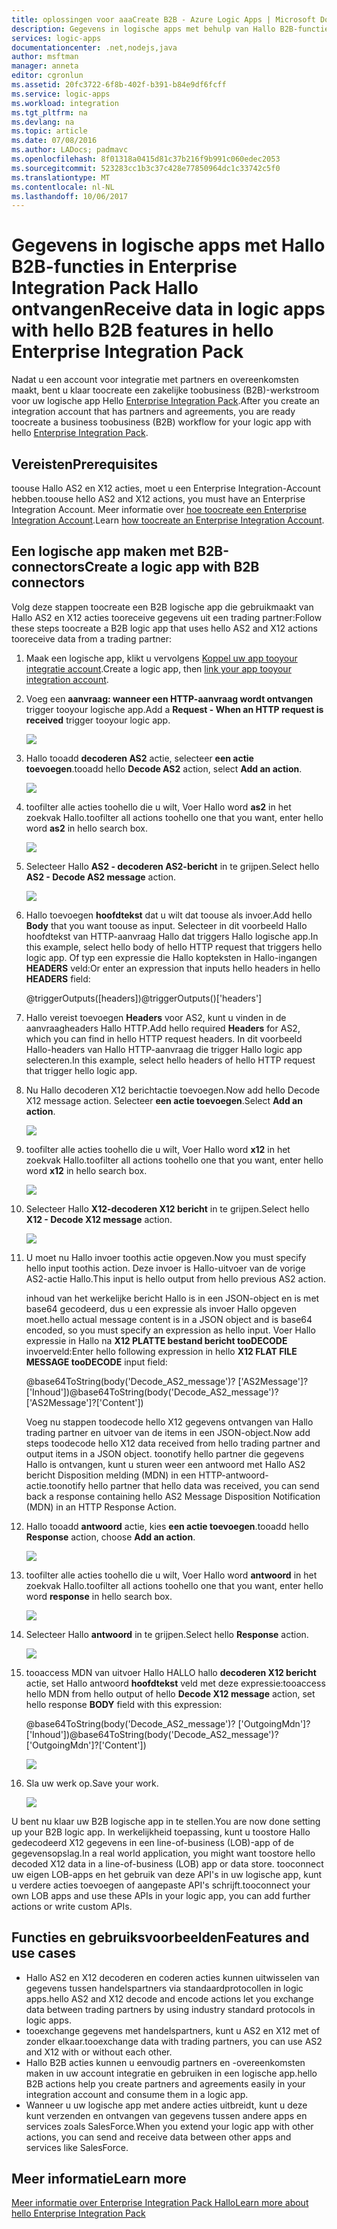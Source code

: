 ```yaml
---
title: oplossingen voor aaaCreate B2B - Azure Logic Apps | Microsoft Docs
description: Gegevens in logische apps met behulp van Hallo B2B-functies in Enterprise Integration Pack Hallo ontvangen
services: logic-apps
documentationcenter: .net,nodejs,java
author: msftman
manager: anneta
editor: cgronlun
ms.assetid: 20fc3722-6f8b-402f-b391-b84e9df6fcff
ms.service: logic-apps
ms.workload: integration
ms.tgt_pltfrm: na
ms.devlang: na
ms.topic: article
ms.date: 07/08/2016
ms.author: LADocs; padmavc
ms.openlocfilehash: 8f01318a0415d81c37b216f9b991c060edec2053
ms.sourcegitcommit: 523283cc1b3c37c428e77850964dc1c33742c5f0
ms.translationtype: MT
ms.contentlocale: nl-NL
ms.lasthandoff: 10/06/2017
---
```

# <a name="receive-data-in-logic-apps-with-hello-b2b-features-in-hello-enterprise-integration-pack"></a><span data-ttu-id="9f2ee-103">Gegevens in logische apps met Hallo B2B-functies in Enterprise Integration Pack Hallo ontvangen</span><span class="sxs-lookup"><span data-stu-id="9f2ee-103">Receive data in logic apps with hello B2B features in hello Enterprise Integration Pack</span></span>

<span data-ttu-id="9f2ee-104">Nadat u een account voor integratie met partners en overeenkomsten maakt, bent u klaar toocreate een zakelijke toobusiness (B2B)-werkstroom voor uw logische app Hello [Enterprise Integration Pack](logic-apps-enterprise-integration-overview.md).</span><span class="sxs-lookup"><span data-stu-id="9f2ee-104">After you create an integration account that has partners and agreements, you are ready toocreate a business toobusiness (B2B) workflow for your logic app with hello [Enterprise Integration Pack](logic-apps-enterprise-integration-overview.md).</span></span>

## <a name="prerequisites"></a><span data-ttu-id="9f2ee-105">Vereisten</span><span class="sxs-lookup"><span data-stu-id="9f2ee-105">Prerequisites</span></span>

<span data-ttu-id="9f2ee-106">toouse Hallo AS2 en X12 acties, moet u een Enterprise Integration-Account hebben.</span><span class="sxs-lookup"><span data-stu-id="9f2ee-106">toouse hello AS2 and X12 actions, you must have an Enterprise Integration Account.</span></span> <span data-ttu-id="9f2ee-107">Meer informatie over [hoe toocreate een Enterprise Integration Account](../logic-apps/logic-apps-enterprise-integration-accounts.md).</span><span class="sxs-lookup"><span data-stu-id="9f2ee-107">Learn [how toocreate an Enterprise Integration Account](../logic-apps/logic-apps-enterprise-integration-accounts.md).</span></span>

## <a name="create-a-logic-app-with-b2b-connectors"></a><span data-ttu-id="9f2ee-108">Een logische app maken met B2B-connectors</span><span class="sxs-lookup"><span data-stu-id="9f2ee-108">Create a logic app with B2B connectors</span></span>

<span data-ttu-id="9f2ee-109">Volg deze stappen toocreate een B2B logische app die gebruikmaakt van Hallo AS2 en X12 acties tooreceive gegevens uit een trading partner:</span><span class="sxs-lookup"><span data-stu-id="9f2ee-109">Follow these steps toocreate a B2B logic app that uses hello AS2 and X12 actions tooreceive data from a trading partner:</span></span>

1. <span data-ttu-id="9f2ee-110">Maak een logische app, klikt u vervolgens [Koppel uw app tooyour integratie account](../logic-apps/logic-apps-enterprise-integration-accounts.md).</span><span class="sxs-lookup"><span data-stu-id="9f2ee-110">Create a logic app, then [link your app tooyour integration account](../logic-apps/logic-apps-enterprise-integration-accounts.md).</span></span>

2. <span data-ttu-id="9f2ee-111">Voeg een **aanvraag: wanneer een HTTP-aanvraag wordt ontvangen** trigger tooyour logische app.</span><span class="sxs-lookup"><span data-stu-id="9f2ee-111">Add a **Request - When an HTTP request is received** trigger tooyour logic app.</span></span>

    ![](./media/logic-apps-enterprise-integration-b2b/flatfile-1.png)

3. <span data-ttu-id="9f2ee-112">Hallo tooadd **decoderen AS2** actie, selecteer **een actie toevoegen**.</span><span class="sxs-lookup"><span data-stu-id="9f2ee-112">tooadd hello **Decode AS2** action, select **Add an action**.</span></span>

    ![](./media/logic-apps-enterprise-integration-b2b/transform-2.png)

4. <span data-ttu-id="9f2ee-113">toofilter alle acties toohello die u wilt, Voer Hallo word **as2** in het zoekvak Hallo.</span><span class="sxs-lookup"><span data-stu-id="9f2ee-113">toofilter all actions toohello one that you want, enter hello word **as2** in hello search box.</span></span>

    ![](./media/logic-apps-enterprise-integration-b2b/b2b-5.png)

5. <span data-ttu-id="9f2ee-114">Selecteer Hallo **AS2 - decoderen AS2-bericht** in te grijpen.</span><span class="sxs-lookup"><span data-stu-id="9f2ee-114">Select hello **AS2 - Decode AS2 message** action.</span></span>

    ![](./media/logic-apps-enterprise-integration-b2b/b2b-6.png)

6. <span data-ttu-id="9f2ee-115">Hallo toevoegen **hoofdtekst** dat u wilt dat toouse als invoer.</span><span class="sxs-lookup"><span data-stu-id="9f2ee-115">Add hello **Body** that you want toouse as input.</span></span> <span data-ttu-id="9f2ee-116">Selecteer in dit voorbeeld Hallo hoofdtekst van HTTP-aanvraag Hallo dat triggers Hallo logische app.</span><span class="sxs-lookup"><span data-stu-id="9f2ee-116">In this example, select hello body of hello HTTP request that triggers hello logic app.</span></span> <span data-ttu-id="9f2ee-117">Of typ een expressie die Hallo kopteksten in Hallo-ingangen **HEADERS** veld:</span><span class="sxs-lookup"><span data-stu-id="9f2ee-117">Or enter an expression that inputs hello headers in hello **HEADERS** field:</span></span>

    <span data-ttu-id="9f2ee-118">@triggerOutputs([headers])</span><span class="sxs-lookup"><span data-stu-id="9f2ee-118">@triggerOutputs()['headers']</span></span>

7. <span data-ttu-id="9f2ee-119">Hallo vereist toevoegen **Headers** voor AS2, kunt u vinden in de aanvraagheaders Hallo HTTP.</span><span class="sxs-lookup"><span data-stu-id="9f2ee-119">Add hello required **Headers** for AS2, which you can find in hello HTTP request headers.</span></span> <span data-ttu-id="9f2ee-120">In dit voorbeeld Hallo-headers van Hallo HTTP-aanvraag die trigger Hallo logic app selecteren.</span><span class="sxs-lookup"><span data-stu-id="9f2ee-120">In this example, select hello headers of hello HTTP request that trigger hello logic app.</span></span>

8. <span data-ttu-id="9f2ee-121">Nu Hallo decoderen X12 berichtactie toevoegen.</span><span class="sxs-lookup"><span data-stu-id="9f2ee-121">Now add hello Decode X12 message action.</span></span> <span data-ttu-id="9f2ee-122">Selecteer **een actie toevoegen**.</span><span class="sxs-lookup"><span data-stu-id="9f2ee-122">Select **Add an action**.</span></span>

    ![](./media/logic-apps-enterprise-integration-b2b/b2b-9.png)

9. <span data-ttu-id="9f2ee-123">toofilter alle acties toohello die u wilt, Voer Hallo word **x12** in het zoekvak Hallo.</span><span class="sxs-lookup"><span data-stu-id="9f2ee-123">toofilter all actions toohello one that you want, enter hello word **x12** in hello search box.</span></span>

    ![](./media/logic-apps-enterprise-integration-b2b/b2b-10.png)

10. <span data-ttu-id="9f2ee-124">Selecteer Hallo **X12-decoderen X12 bericht** in te grijpen.</span><span class="sxs-lookup"><span data-stu-id="9f2ee-124">Select hello **X12 - Decode X12 message** action.</span></span>

    ![](./media/logic-apps-enterprise-integration-b2b/b2b-as2message.png)

11. <span data-ttu-id="9f2ee-125">U moet nu Hallo invoer toothis actie opgeven.</span><span class="sxs-lookup"><span data-stu-id="9f2ee-125">Now you must specify hello input toothis action.</span></span> <span data-ttu-id="9f2ee-126">Deze invoer is Hallo-uitvoer van de vorige AS2-actie Hallo.</span><span class="sxs-lookup"><span data-stu-id="9f2ee-126">This input is hello output from hello previous AS2 action.</span></span>

    <span data-ttu-id="9f2ee-127">inhoud van het werkelijke bericht Hallo is in een JSON-object en is met base64 gecodeerd, dus u een expressie als invoer Hallo opgeven moet.</span><span class="sxs-lookup"><span data-stu-id="9f2ee-127">hello actual message content is in a JSON object and is base64 encoded, so you must specify an expression as hello input.</span></span> 
    <span data-ttu-id="9f2ee-128">Voer Hallo expressie in Hallo na **X12 PLATTE bestand bericht tooDECODE** invoerveld:</span><span class="sxs-lookup"><span data-stu-id="9f2ee-128">Enter hello following expression in hello **X12 FLAT FILE MESSAGE tooDECODE** input field:</span></span>
    
    <span data-ttu-id="9f2ee-129">@base64ToString(body('Decode_AS2_message')? ['AS2Message']? ['Inhoud'])</span><span class="sxs-lookup"><span data-stu-id="9f2ee-129">@base64ToString(body('Decode_AS2_message')?['AS2Message']?['Content'])</span></span>

    <span data-ttu-id="9f2ee-130">Voeg nu stappen toodecode hello X12 gegevens ontvangen van Hallo trading partner en uitvoer van de items in een JSON-object.</span><span class="sxs-lookup"><span data-stu-id="9f2ee-130">Now add steps toodecode hello X12 data received from hello trading partner and output items in a JSON object.</span></span> 
    <span data-ttu-id="9f2ee-131">toonotify hello partner die gegevens Hallo is ontvangen, kunt u sturen weer een antwoord met Hallo AS2 bericht Disposition melding (MDN) in een HTTP-antwoord-actie.</span><span class="sxs-lookup"><span data-stu-id="9f2ee-131">toonotify hello partner that hello data was received, you can send back a response containing hello AS2 Message Disposition Notification (MDN) in an HTTP Response Action.</span></span>

12. <span data-ttu-id="9f2ee-132">Hallo tooadd **antwoord** actie, kies **een actie toevoegen**.</span><span class="sxs-lookup"><span data-stu-id="9f2ee-132">tooadd hello **Response** action, choose **Add an action**.</span></span>

    ![](./media/logic-apps-enterprise-integration-b2b/b2b-14.png)

13. <span data-ttu-id="9f2ee-133">toofilter alle acties toohello die u wilt, Voer Hallo word **antwoord** in het zoekvak Hallo.</span><span class="sxs-lookup"><span data-stu-id="9f2ee-133">toofilter all actions toohello one that you want, enter hello word **response** in hello search box.</span></span>

    ![](./media/logic-apps-enterprise-integration-b2b/b2b-15.png)

14. <span data-ttu-id="9f2ee-134">Selecteer Hallo **antwoord** in te grijpen.</span><span class="sxs-lookup"><span data-stu-id="9f2ee-134">Select hello **Response** action.</span></span>

    ![](./media/logic-apps-enterprise-integration-b2b/b2b-16.png)

15. <span data-ttu-id="9f2ee-135">tooaccess MDN van uitvoer Hallo HALLO hallo **decoderen X12 bericht** actie, set Hallo antwoord **hoofdtekst** veld met deze expressie:</span><span class="sxs-lookup"><span data-stu-id="9f2ee-135">tooaccess hello MDN from hello output of hello **Decode X12 message** action, set hello response **BODY** field with this expression:</span></span>

    <span data-ttu-id="9f2ee-136">@base64ToString(body('Decode_AS2_message')? ['OutgoingMdn']? ['Inhoud'])</span><span class="sxs-lookup"><span data-stu-id="9f2ee-136">@base64ToString(body('Decode_AS2_message')?['OutgoingMdn']?['Content'])</span></span>

    ![](./media/logic-apps-enterprise-integration-b2b/b2b-17.png)  

16. <span data-ttu-id="9f2ee-137">Sla uw werk op.</span><span class="sxs-lookup"><span data-stu-id="9f2ee-137">Save your work.</span></span>

    ![](./media/logic-apps-enterprise-integration-b2b/transform-5.png)  

<span data-ttu-id="9f2ee-138">U bent nu klaar uw B2B logische app in te stellen.</span><span class="sxs-lookup"><span data-stu-id="9f2ee-138">You are now done setting up your B2B logic app.</span></span> <span data-ttu-id="9f2ee-139">In werkelijkheid toepassing, kunt u toostore Hallo gedecodeerd X12 gegevens in een line-of-business (LOB)-app of de gegevensopslag.</span><span class="sxs-lookup"><span data-stu-id="9f2ee-139">In a real world application, you might want toostore hello decoded X12 data in a line-of-business (LOB) app or data store.</span></span> <span data-ttu-id="9f2ee-140">tooconnect uw eigen LOB-apps en het gebruik van deze API's in uw logische app, kunt u verdere acties toevoegen of aangepaste API's schrijft.</span><span class="sxs-lookup"><span data-stu-id="9f2ee-140">tooconnect your own LOB apps and use these APIs in your logic app, you can add further actions or write custom APIs.</span></span>

## <a name="features-and-use-cases"></a><span data-ttu-id="9f2ee-141">Functies en gebruiksvoorbeelden</span><span class="sxs-lookup"><span data-stu-id="9f2ee-141">Features and use cases</span></span>

* <span data-ttu-id="9f2ee-142">Hallo AS2 en X12 decoderen en coderen acties kunnen uitwisselen van gegevens tussen handelspartners via standaardprotocollen in logic apps.</span><span class="sxs-lookup"><span data-stu-id="9f2ee-142">hello AS2 and X12 decode and encode actions let you exchange data between trading partners by using industry standard protocols in logic apps.</span></span>
* <span data-ttu-id="9f2ee-143">tooexchange gegevens met handelspartners, kunt u AS2 en X12 met of zonder elkaar.</span><span class="sxs-lookup"><span data-stu-id="9f2ee-143">tooexchange data with trading partners, you can use AS2 and X12 with or without each other.</span></span>
* <span data-ttu-id="9f2ee-144">Hallo B2B acties kunnen u eenvoudig partners en -overeenkomsten maken in uw account integratie en gebruiken in een logische app.</span><span class="sxs-lookup"><span data-stu-id="9f2ee-144">hello B2B actions help you create partners and agreements easily in your integration account and consume them in a logic app.</span></span>
* <span data-ttu-id="9f2ee-145">Wanneer u uw logische app met andere acties uitbreidt, kunt u deze kunt verzenden en ontvangen van gegevens tussen andere apps en services zoals SalesForce.</span><span class="sxs-lookup"><span data-stu-id="9f2ee-145">When you extend your logic app with other actions, you can send and receive data between other apps and services like SalesForce.</span></span>

## <a name="learn-more"></a><span data-ttu-id="9f2ee-146">Meer informatie</span><span class="sxs-lookup"><span data-stu-id="9f2ee-146">Learn more</span></span>
[<span data-ttu-id="9f2ee-147">Meer informatie over Enterprise Integration Pack Hallo</span><span class="sxs-lookup"><span data-stu-id="9f2ee-147">Learn more about hello Enterprise Integration Pack</span></span>](logic-apps-enterprise-integration-overview.md)

